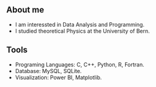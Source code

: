 ## About me
- I am interessted in Data Analysis and Programming.
- I studied theoretical Physics at the University of Bern.

## Tools
- Programing Languages: C, C++, Python, R, Fortran.
- Database: MySQL, SQLite.
- Visualization: Power BI, Matplotlib.
